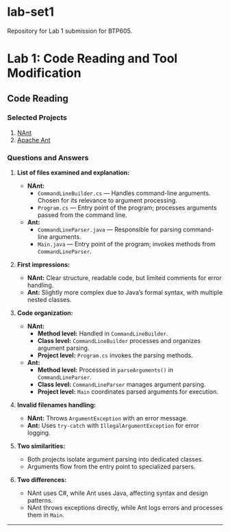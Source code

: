 # lab-set1
Repository for Lab 1 submission for BTP605.
# Lab 1: Code Reading and Tool Modification

## Code Reading

### Selected Projects
1. [NAnt](https://github.com/nant/nant)
2. [Apache Ant](https://github.com/apache/ant)

### Questions and Answers

1. **List of files examined and explanation:**
   - **NAnt:**
     - `CommandLineBuilder.cs` — Handles command-line arguments. Chosen for its relevance to argument processing.
     - `Program.cs` — Entry point of the program; processes arguments passed from the command line.
   - **Ant:**
     - `CommandLineParser.java` — Responsible for parsing command-line arguments.
     - `Main.java` — Entry point of the program; invokes methods from `CommandLineParser`.

2. **First impressions:**
   - **NAnt:** Clear structure, readable code, but limited comments for error handling.
   - **Ant:** Slightly more complex due to Java’s formal syntax, with multiple nested classes.

3. **Code organization:**
   - **NAnt:**
     - **Method level:** Handled in `CommandLineBuilder`.
     - **Class level:** `CommandLineBuilder` processes and organizes argument parsing.
     - **Project level:** `Program.cs` invokes the parsing methods.
   - **Ant:**
     - **Method level:** Processed in `parseArguments()` in `CommandLineParser`.
     - **Class level:** `CommandLineParser` manages argument parsing.
     - **Project level:** `Main` coordinates parsed arguments for execution.

4. **Invalid filenames handling:**
   - **NAnt:** Throws `ArgumentException` with an error message.
   - **Ant:** Uses `try-catch` with `IllegalArgumentException` for error logging.

5. **Two similarities:**
   - Both projects isolate argument parsing into dedicated classes.
   - Arguments flow from the entry point to specialized parsers.

6. **Two differences:**
   - NAnt uses C#, while Ant uses Java, affecting syntax and design patterns.
   - NAnt throws exceptions directly, while Ant logs errors and processes them in `Main`.

---
